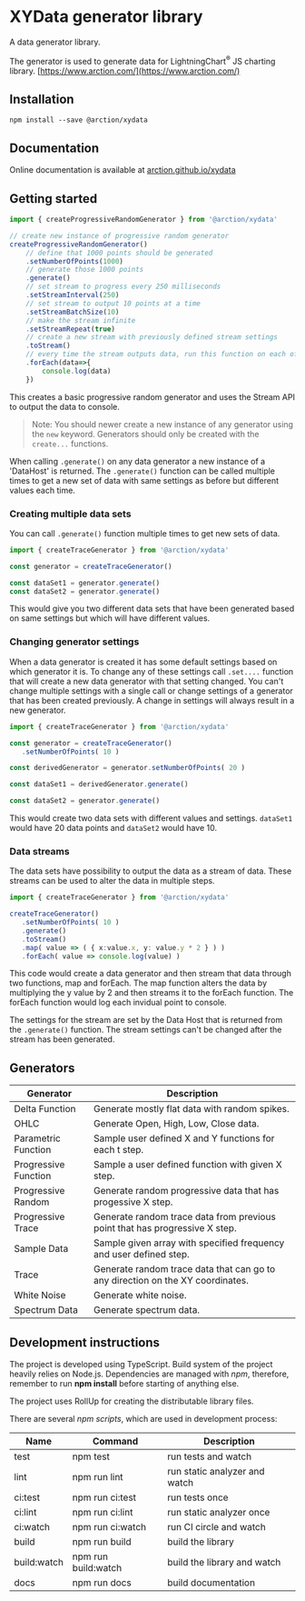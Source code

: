 # XYData generator library

A data generator library.

The generator is used to generate data for LightningChart<sup>&#174;</sup> JS charting library. [https://www.arction.com/](https://www.arction.com/)

## Installation

`npm install --save @arction/xydata`

## Documentation

Online documentation is available at [arction.github.io/xydata](https://arction.github.io/xydata/)

## Getting started

```ts
import { createProgressiveRandomGenerator } from '@arction/xydata'

// create new instance of progressive random generator
createProgressiveRandomGenerator()
    // define that 1000 points should be generated
    .setNumberOfPoints(1000)
    // generate those 1000 points
    .generate()
    // set stream to progress every 250 milliseconds
    .setStreamInterval(250)
    // set stream to output 10 points at a time
    .setStreamBatchSize(10)
    // make the stream infinite
    .setStreamRepeat(true)
    // create a new stream with previously defined stream settings
    .toStream()
    // every time the stream outputs data, run this function on each of the data points
    .forEach(data=>{
        console.log(data)
    })
```

This creates a basic progressive random generator and uses the Stream API to output the data to console.

> Note: You should newer create a new instance of any generator using the `new` keyword. Generators should only be created with the `create...` functions.

When calling `.generate()` on any data generator a new instance of a 'DataHost' is returned. The `.generate()` function can be called multiple times to get a new set of data with same settings as before but different values each time.

### Creating multiple data sets

You can call `.generate()` function multiple times to get new sets of data.

```ts
import { createTraceGenerator } from '@arction/xydata'

const generator = createTraceGenerator()

const dataSet1 = generator.generate()
const dataSet2 = generator.generate()
```

This would give you two different data sets that have been generated based on same settings but which will have different values.

### Changing generator settings

When a data generator is created it has some default settings based on which generator it is. To change any of these settings call `.set....` function that will create a new data generator with that setting changed. You can't change multiple settings with a single call or change settings of a generator that has been created previously. A change in settings will always result in a new generator.

 ```ts
import { createTraceGenerator } from '@arction/xydata'

const generator = createTraceGenerator()
    .setNumberOfPoints( 10 )

const derivedGenerator = generator.setNumberOfPoints( 20 )

const dataSet1 = derivedGenerator.generate()

const dataSet2 = generator.generate()
```

This would create two data sets with different values and settings. `dataSet1` would have 20 data points and `dataSet2` would have 10.

### Data streams

The data sets have possibility to output the data as a stream of data. These streams can be used to alter the data in multiple steps.

 ```ts
import { createTraceGenerator } from '@arction/xydata'

createTraceGenerator()
    .setNumberOfPoints( 10 )
    .generate()
    .toStream()
    .map( value => ( { x:value.x, y: value.y * 2 } ) )
    .forEach( value => console.log(value) )
```

This code would create a data generator and then stream that data through two functions, map and forEach. 
The map function alters the data by multiplying the y value by 2 and then streams it to the forEach function.
The forEach function would log each invidual point to console.

The settings for the stream are set by the Data Host that is returned from the `.generate()` function. The stream settings can't be changed
after the stream has been generated.

## Generators

| Generator | Description |
|-----------|-------------|
| Delta Function | Generate mostly flat data with random spikes. |
| OHLC | Generate Open, High, Low, Close data. |
| Parametric Function | Sample user defined X and Y functions for each t step. |
| Progressive Function | Sample a user defined function with given X step. |
| Progressive Random | Generate random progressive data that has progessive X step. |
| Progressive Trace | Generate random trace data from previous point that has progressive X step. |
| Sample Data | Sample given array with specified frequency and user defined step. |
| Trace | Generate random trace data that can go to any direction on the XY coordinates. |
| White Noise | Generate white noise. |
| Spectrum Data | Generate spectrum data. |

## Development instructions

The project is developed using TypeScript. Build system of the project heavily relies on Node.js. Dependencies are managed with *npm*, therefore, remember to run **npm install** before starting of anything else. 

The project uses RollUp for creating the distributable library files.

There are several *npm scripts*, which are used in development process:

| Name     | Command          | Description              |
| ---------|------------------|--------------------------|
| test     | npm test         | run tests and watch      |
| lint     | npm run lint     | run static analyzer and watch
| ci:test  | npm run ci:test  | run tests once
| ci:lint  | npm run ci:lint  | run static analyzer once
| ci:watch | npm run ci:watch | run CI circle and watch
| build    | npm run build    | build the library
| build:watch| npm run build:watch | build the library and watch
| docs     | npm run docs     | build documentation
